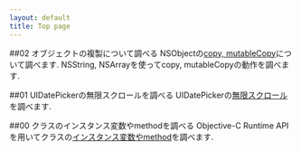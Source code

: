 ```yaml
---
layout: default
title: Top page
---
```


#\#02 オブジェクトの複製について調べる
NSObjectの[copy, mutableCopy](./issues/nsobject_copy/)について調べます. NSString, NSArrayを使ってcopy, mutableCopyの動作を調べます.

#\#01 UIDatePickerの無限スクロールを調べる
UIDatePickerの[無限スクロール](./issues/infinite_scrolling)を調べます.

#\#00 クラスのインスタンス変数やmethodを調べる
Objective-C Runtime APIを用いてクラスの[インスタンス変数やmethod](./issues/more_description)を調べます.